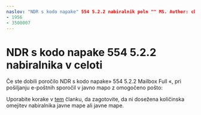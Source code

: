 ```yaml
---
naslov: "NDR s kodo napake" 554 5.2.2 nabiralnik poln "" MS. Author: chrisda Avtor: chrisda Manager: dansimp MS. Date: 04/21/2020 MS. publika: ITPro gospa. topic: člen MS. Service: o365-uprava roboti: NOINDEX, NOFOLLOW localization_priority: Normal MS. Custom: 
- 1956
- 3500007
---
```


# <a name="ndr-with-error-code-554-522-mailbox-full"></a>NDR s kodo napake 554 5.2.2 nabiralnika v celoti

Če ste dobili poročilo NDR s kodo napake» 554 5.2.2 Mailbox Full «, pri pošiljanju e-poštnih sporočil v javno mapo z omogočeno pošto:  

Uporabite korake v [tem](https://aka.ms/554522) članku, da zagotovite, da ni dosežena količinska omejitev nabiralnika javne mape ali javne mape.
